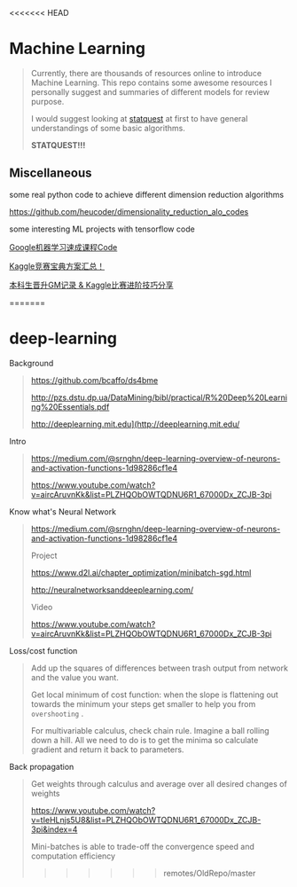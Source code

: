 <<<<<<< HEAD
# Machine Learning

> Currently, there are thousands of resources online to introduce Machine Learning. This repo contains some awesome resources I personally suggest and summaries of different models for review purpose.
>
> I would suggest looking at [statquest](https://statquest.org/video-index/) at first to have general understandings of some basic algorithms.
>
> **STATQUEST!!!**

## Miscellaneous

some real python code to achieve different dimension reduction algorithms

https://github.com/heucoder/dimensionality_reduction_alo_codes

some interesting ML projects with tensorflow code

[Google机器学习速成课程Code](https://github.com/yuanxiaosc/Google-Machine-learning-crash-course/tree/master/Google%E6%9C%BA%E5%99%A8%E5%AD%A6%E4%B9%A0%E9%80%9F%E6%88%90%E8%AF%BE%E7%A8%8BCode)

[Kaggle竞赛宝典方案汇总！](https://mp.weixin.qq.com/s?__biz=MzIyNjM2MzQyNg==&mid=2247487863&idx=1&sn=bd479caf0feaca452e65b0da50c32d33&chksm=e870c03adf07492c21ac3e9072eda4e9446dd473b421583f00b9e638afafcb87237a12846a40&mpshare=1&scene=1&srcid=&sharer_sharetime=1576339122943&sharer_shareid=54d7b6bf73b347d381a7bff3f78b99d1&key=b572ae670c77797d7923c11b5149181658a309ad3b8b574fa2003ffa151ac06f8426677e83ed063be010dd60dbc73b4d6bbd772d8b50f9b17a82214626f5192680b3d8a672709b3342342a67d533d936&ascene=1&uin=NzA3NTE3MTMz&devicetype=Windows+10&version=62070158&lang=en&exportkey=A0kdpkaj6IY9dwGnqyI1808%3D&pass_ticket=mXiZPxVUTeF0VnnJb4AHwEvTWSaICckEJohlaC3yc%2FP8iL5qOjrYRgxs%2FybtxOwq)

[本科生晋升GM记录 & Kaggle比赛进阶技巧分享](https://mp.weixin.qq.com/s?__biz=MzIyNjM2MzQyNg==&mid=2247487590&idx=1&sn=ae9ebf3f718690240259daed54a4084e&chksm=e870c12bdf07483dc053f656ac01612db7c441b821cdff984c66b15bde23bd9a9305de14c30e&mpshare=1&scene=1&srcid=&sharer_sharetime=1575125847729&sharer_shareid=54d7b6bf73b347d381a7bff3f78b99d1&key=de32ce037b85eff0c7121abc155c64f041fff038718ea39c0d24512ad7703e1ffa07c5d8b2d7237faa907d0d22ffbb903a933c027fead6db0b73c6bde6704aaad223e99d54330ce04b3b3f55b089b7a0&ascene=1&uin=NzA3NTE3MTMz&devicetype=Windows+10&version=62070158&lang=en&pass_ticket=%2BmIfHViH%2B%2FpCIVsCC2vbH78SdAZ%2BOqB2BifvUTZaQ4xrhrTxgR1IpaFkFbylBEwk)













=======
# deep-learning
Background

> https://github.com/bcaffo/ds4bme 
>
> http://pzs.dstu.dp.ua/DataMining/bibl/practical/R%20Deep%20Learning%20Essentials.pdf
>
> http://deeplearning.mit.edu](http://deeplearning.mit.edu/

Intro

> https://medium.com/@srnghn/deep-learning-overview-of-neurons-and-activation-functions-1d98286cf1e4
>
> https://www.youtube.com/watch?v=aircAruvnKk&list=PLZHQObOWTQDNU6R1_67000Dx_ZCJB-3pi

Know what's Neural Network

> https://medium.com/@srnghn/deep-learning-overview-of-neurons-and-activation-functions-1d98286cf1e4
>
> Project
>
> https://www.d2l.ai/chapter_optimization/minibatch-sgd.html
>
> http://neuralnetworksanddeeplearning.com/
>
> Video
>
> https://www.youtube.com/watch?v=aircAruvnKk&list=PLZHQObOWTQDNU6R1_67000Dx_ZCJB-3pi 

Loss/cost function

> Add up the squares of differences between trash output from network and the value you want.
>
> Get local minimum of cost function: when the slope is flattening out towards the minimum your steps get smaller to help you from `overshooting` . 
>
> For multivariable calculus, check chain rule. Imagine a ball rolling down a hill. All we need to do is to get the minima so calculate gradient and return it back to parameters.

Back propagation

> Get weights through calculus and average over all desired changes of weights
>
> https://www.youtube.com/watch?v=tIeHLnjs5U8&list=PLZHQObOWTQDNU6R1_67000Dx_ZCJB-3pi&index=4
>
> Mini-batches is able to trade-off the convergence speed and computation efficiency
>>>>>>> remotes/OldRepo/master
